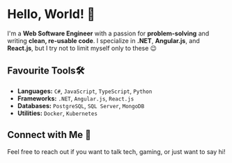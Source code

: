 # Hello, World! 👋
I'm a **Web Software Engineer** with a passion for **problem-solving** and writing **clean, re-usable code**.
I specialize in **.NET**, **Angular.js**, and **React.js**, but I try not to limit myself only to these 😉

## Favourite Tools🛠️
- **Languages:** `C#`, `JavaScript`, `TypeScript`, `Python`
- **Frameworks:** `.NET`, `Angular.js`, `React.js`
- **Databases:** `PostgreSQL`, `SQL Server`, `MongoDB`
- **Utilities:** `Docker`, `Kubernetes`

## Connect with Me 🤝
Feel free to reach out if you want to talk tech, gaming, or just want to say hi!
